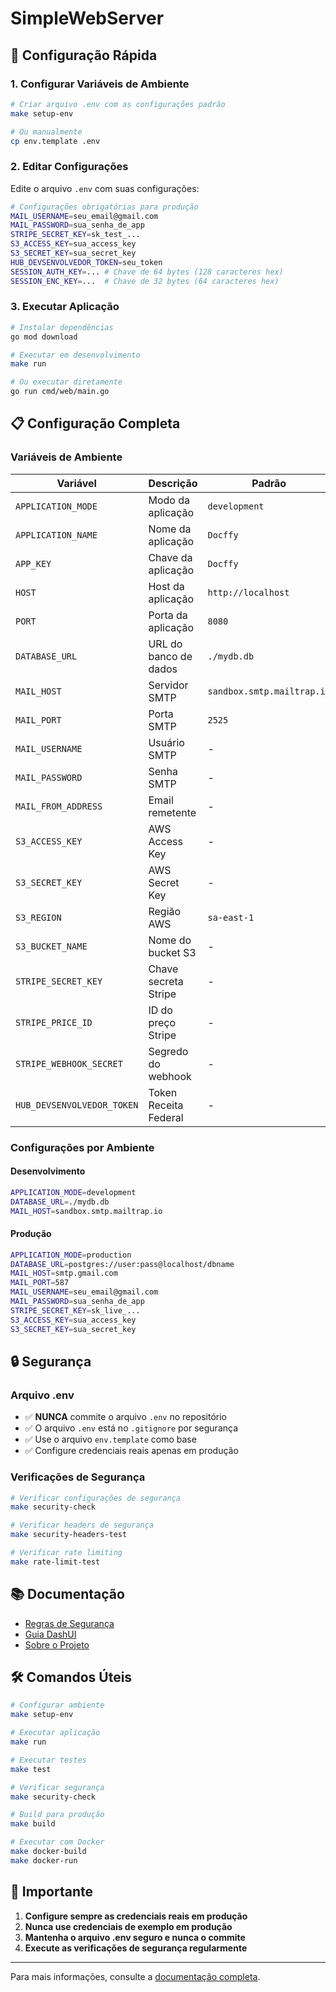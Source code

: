 # SimpleWebServer

## 🚀 Configuração Rápida

### 1. Configurar Variáveis de Ambiente

```bash
# Criar arquivo .env com as configurações padrão
make setup-env

# Ou manualmente
cp env.template .env
```

### 2. Editar Configurações

Edite o arquivo `.env` com suas configurações:

```bash
# Configurações obrigatórias para produção
MAIL_USERNAME=seu_email@gmail.com
MAIL_PASSWORD=sua_senha_de_app
STRIPE_SECRET_KEY=sk_test_...
S3_ACCESS_KEY=sua_access_key
S3_SECRET_KEY=sua_secret_key
HUB_DEVSENVOLVEDOR_TOKEN=seu_token
SESSION_AUTH_KEY=... # Chave de 64 bytes (128 caracteres hex)
SESSION_ENC_KEY=...  # Chave de 32 bytes (64 caracteres hex)
```

### 3. Executar Aplicação

```bash
# Instalar dependências
go mod download

# Executar em desenvolvimento
make run

# Ou executar diretamente
go run cmd/web/main.go
```

## 📋 Configuração Completa

### Variáveis de Ambiente

| Variável | Descrição | Padrão | Obrigatória |
|----------|-----------|--------|-------------|
| `APPLICATION_MODE` | Modo da aplicação | `development` | Não |
| `APPLICATION_NAME` | Nome da aplicação | `Docffy` | Não |
| `APP_KEY` | Chave da aplicação | `Docffy` | Sim |
| `HOST` | Host da aplicação | `http://localhost` | Não |
| `PORT` | Porta da aplicação | `8080` | Não |
| `DATABASE_URL` | URL do banco de dados | `./mydb.db` | Não |
| `MAIL_HOST` | Servidor SMTP | `sandbox.smtp.mailtrap.io` | Não |
| `MAIL_PORT` | Porta SMTP | `2525` | Não |
| `MAIL_USERNAME` | Usuário SMTP | - | Sim (prod) |
| `MAIL_PASSWORD` | Senha SMTP | - | Sim (prod) |
| `MAIL_FROM_ADDRESS` | Email remetente | - | Sim (prod) |
| `S3_ACCESS_KEY` | AWS Access Key | - | Não |
| `S3_SECRET_KEY` | AWS Secret Key | - | Não |
| `S3_REGION` | Região AWS | `sa-east-1` | Não |
| `S3_BUCKET_NAME` | Nome do bucket S3 | - | Não |
| `STRIPE_SECRET_KEY` | Chave secreta Stripe | - | Sim (prod) |
| `STRIPE_PRICE_ID` | ID do preço Stripe | - | Não |
| `STRIPE_WEBHOOK_SECRET` | Segredo do webhook | - | Não |
| `HUB_DEVSENVOLVEDOR_TOKEN` | Token Receita Federal | - | Não |

### Configurações por Ambiente

#### Desenvolvimento
```bash
APPLICATION_MODE=development
DATABASE_URL=./mydb.db
MAIL_HOST=sandbox.smtp.mailtrap.io
```

#### Produção
```bash
APPLICATION_MODE=production
DATABASE_URL=postgres://user:pass@localhost/dbname
MAIL_HOST=smtp.gmail.com
MAIL_PORT=587
MAIL_USERNAME=seu_email@gmail.com
MAIL_PASSWORD=sua_senha_de_app
STRIPE_SECRET_KEY=sk_live_...
S3_ACCESS_KEY=sua_access_key
S3_SECRET_KEY=sua_secret_key
```

## 🔒 Segurança

### Arquivo .env
- ✅ **NUNCA** commite o arquivo `.env` no repositório
- ✅ O arquivo `.env` está no `.gitignore` por segurança
- ✅ Use o arquivo `env.template` como base
- ✅ Configure credenciais reais apenas em produção

### Verificações de Segurança
```bash
# Verificar configurações de segurança
make security-check

# Verificar headers de segurança
make security-headers-test

# Verificar rate limiting
make rate-limit-test
```

## 📚 Documentação

- [Regras de Segurança](docs/SECURITY_RULES.md)
- [Guia DashUI](docs/DASHUI_GUIDE.md)
- [Sobre o Projeto](docs/ABOUT_PROJETCT.md)

## 🛠️ Comandos Úteis

```bash
# Configurar ambiente
make setup-env

# Executar aplicação
make run

# Executar testes
make test

# Verificar segurança
make security-check

# Build para produção
make build

# Executar com Docker
make docker-build
make docker-run
```

## 🚨 Importante

1. **Configure sempre as credenciais reais em produção**
2. **Nunca use credenciais de exemplo em produção**
3. **Mantenha o arquivo .env seguro e nunca o commite**
4. **Execute as verificações de segurança regularmente**

---

Para mais informações, consulte a [documentação completa](docs/).
